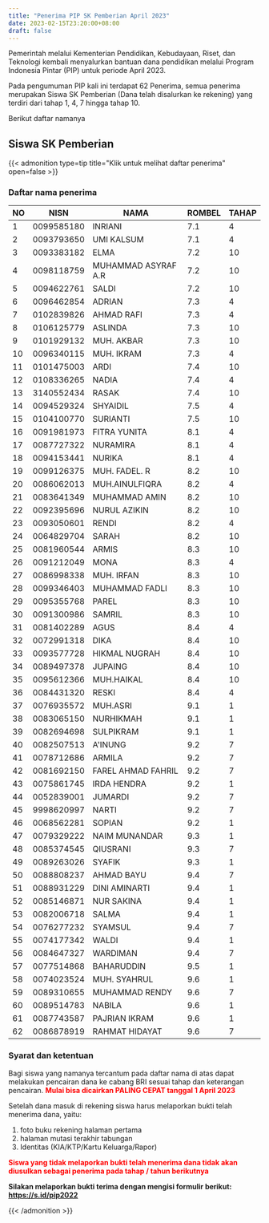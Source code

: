 ```yaml
---
title: "Penerima PIP SK Pemberian April 2023"
date: 2023-02-15T23:20:00+08:00
draft: false
---
```


Pemerintah melalui Kementerian Pendidikan, Kebudayaan, Riset, dan Teknologi kembali menyalurkan bantuan dana pendidikan melalui Program Indonesia Pintar (PIP) untuk periode April 2023.

Pada pengumuman PIP kali ini terdapat 62 Penerima, semua penerima merupakan Siswa SK Pemberian (Dana telah disalurkan ke rekening) yang terdiri dari tahap 1, 4, 7 hingga tahap 10.

Berikut daftar namanya

## Siswa SK Pemberian

{{< admonition type=tip title="Klik untuk melihat daftar penerima" open=false >}}

### Daftar nama penerima

| NO  | NISN       | NAMA                | ROMBEL | TAHAP |
| --- | ---------- | ------------------- | ------ | ----- |
| 1   | 0099585180 | INRIANI             | 7.1    | 4     |
| 2   | 0093793650 | UMI KALSUM          | 7.1    | 4     |
| 3   | 0093383182 | ELMA                | 7.2    | 10    |
| 4   | 0098118759 | MUHAMMAD ASYRAF A.R | 7.2    | 10    |
| 5   | 0094622761 | SALDI               | 7.2    | 10    |
| 6   | 0096462854 | ADRIAN              | 7.3    | 4     |
| 7   | 0102839826 | AHMAD RAFI          | 7.3    | 4     |
| 8   | 0106125779 | ASLINDA             | 7.3    | 10    |
| 9   | 0101929132 | MUH. AKBAR          | 7.3    | 10    |
| 10  | 0096340115 | MUH. IKRAM          | 7.3    | 4     |
| 11  | 0101475003 | ARDI                | 7.4    | 10    |
| 12  | 0108336265 | NADIA               | 7.4    | 4     |
| 13  | 3140552434 | RASAK               | 7.4    | 10    |
| 14  | 0094529324 | SHYAIDIL            | 7.5    | 4     |
| 15  | 0104100770 | SURIANTI            | 7.5    | 10    |
| 16  | 0091981973 | FITRA YUNITA        | 8.1    | 4     |
| 17  | 0087727322 | NURAMIRA            | 8.1    | 4     |
| 18  | 0094153441 | NURIKA              | 8.1    | 4     |
| 19  | 0099126375 | MUH. FADEL. R       | 8.2    | 10    |
| 20  | 0086062013 | MUH.AINULFIQRA      | 8.2    | 4     |
| 21  | 0083641349 | MUHAMMAD AMIN       | 8.2    | 10    |
| 22  | 0092395696 | NURUL AZIKIN        | 8.2    | 10    |
| 23  | 0093050601 | RENDI               | 8.2    | 4     |
| 24  | 0064829704 | SARAH               | 8.2    | 10    |
| 25  | 0081960544 | ARMIS               | 8.3    | 10    |
| 26  | 0091212049 | MONA                | 8.3    | 4     |
| 27  | 0086998338 | MUH. IRFAN          | 8.3    | 10    |
| 28  | 0099346403 | MUHAMMAD FADLI      | 8.3    | 10    |
| 29  | 0095355768 | PAREL               | 8.3    | 10    |
| 30  | 0091300986 | SAMRIL              | 8.3    | 10    |
| 31  | 0081402289 | AGUS                | 8.4    | 4     |
| 32  | 0072991318 | DIKA                | 8.4    | 10    |
| 33  | 0093577728 | HIKMAL NUGRAH       | 8.4    | 10    |
| 34  | 0089497378 | JUPAING             | 8.4    | 10    |
| 35  | 0095612366 | MUH.HAIKAL          | 8.4    | 10    |
| 36  | 0084431320 | RESKI               | 8.4    | 4     |
| 37  | 0076935572 | MUH.ASRI            | 9.1    | 1     |
| 38  | 0083065150 | NURHIKMAH           | 9.1    | 1     |
| 39  | 0082694698 | SULPIKRAM           | 9.1    | 1     |
| 40  | 0082507513 | A'INUNG             | 9.2    | 7     |
| 41  | 0078712686 | ARMILA              | 9.2    | 7     |
| 42  | 0081692150 | FAREL AHMAD FAHRIL  | 9.2    | 7     |
| 43  | 0075861745 | IRDA HENDRA         | 9.2    | 1     |
| 44  | 0052839001 | JUMARDI             | 9.2    | 7     |
| 45  | 9998620997 | NARTI               | 9.2    | 7     |
| 46  | 0068562281 | SOPIAN              | 9.2    | 1     |
| 47  | 0079329222 | NAIM MUNANDAR       | 9.3    | 1     |
| 48  | 0085374545 | QIUSRANI            | 9.3    | 7     |
| 49  | 0089263026 | SYAFIK              | 9.3    | 1     |
| 50  | 0088808237 | AHMAD BAYU          | 9.4    | 7     |
| 51  | 0088931229 | DINI AMINARTI       | 9.4    | 1     |
| 52  | 0085146871 | NUR SAKINA          | 9.4    | 1     |
| 53  | 0082006718 | SALMA               | 9.4    | 1     |
| 54  | 0076277232 | SYAMSUL             | 9.4    | 7     |
| 55  | 0074177342 | WALDI               | 9.4    | 1     |
| 56  | 0084647327 | WARDIMAN            | 9.4    | 7     |
| 57  | 0077514868 | BAHARUDDIN          | 9.5    | 1     |
| 58  | 0074023524 | MUH. SYAHRUL        | 9.6    | 1     |
| 59  | 0089310655 | MUHAMMAD RENDY      | 9.6    | 7     |
| 60  | 0089514783 | NABILA              | 9.6    | 1     |
| 61  | 0087743587 | PAJRIAN IKRAM       | 9.6    | 1     |
| 62  | 0086878919 | RAHMAT HIDAYAT      | 9.6    | 7     |

### Syarat dan ketentuan

Bagi siswa yang namanya tercantum pada daftar nama di atas dapat melakukan pencairan dana ke cabang BRI sesuai tahap dan keterangan pencairan.
<span style="color:#ff0000"> **Mulai bisa dicairkan PALING CEPAT tanggal 1 April 2023** </span>

Setelah dana masuk di rekening siswa harus melaporkan bukti telah menerima dana, yaitu:

1. foto buku rekening halaman pertama
2. halaman mutasi terakhir tabungan
3. Identitas (KIA/KTP/Kartu Keluarga/Rapor)

<span style="color:#ff0000"> **Siswa yang tidak melaporkan bukti telah menerima dana tidak akan diusulkan sebagai penerima pada tahap / tahun berikutnya** </span>

**Silakan melaporkan bukti terima dengan mengisi formulir berikut: https://s.id/pip2022**

{{< /admonition >}}
